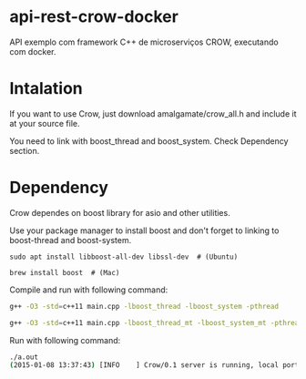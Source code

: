 # api-rest-crow-docker
API exemplo com framework C++ de microserviços CROW, executando com docker.

# Intalation
If you want to use Crow, just download amalgamate/crow_all.h and include it at your source file.

You need to link with boost_thread and boost_system. Check Dependency section.

# Dependency
Crow dependes on boost library for asio and other utilities.

Use your package manager to install boost and don't forget to linking to boost-thread and boost-system.

`sudo apt install libboost-all-dev libssl-dev  # (Ubuntu)`

`brew install boost  # (Mac)`

Compile and run with following command:

```sh
g++ -O3 -std=c++11 main.cpp -lboost_thread -lboost_system -pthread

g++ -O3 -std=c++11 main.cpp -lboost_thread_mt -lboost_system_mt -pthread # if linker cannot find boost_system, try this
```

Run with following command:

```sh
./a.out
(2015-01-08 13:37:43) [INFO    ] Crow/0.1 server is running, local port 8080
```
